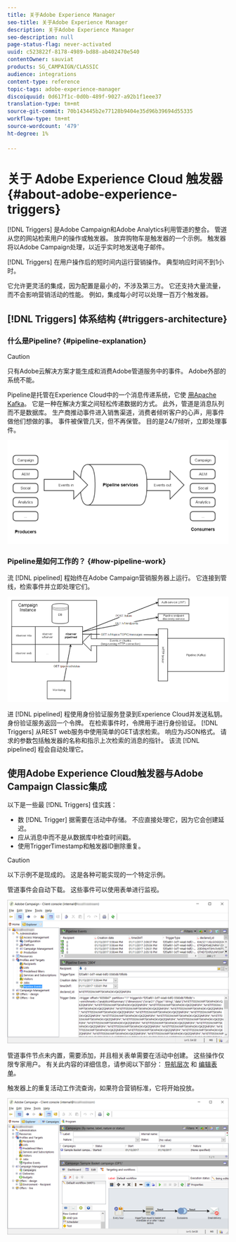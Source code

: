 ```yaml
---
title: 关于Adobe Experience Manager
seo-title: 关于Adobe Experience Manager
description: 关于Adobe Experience Manager
seo-description: null
page-status-flag: never-activated
uuid: c523822f-8178-4989-bd88-ab402470e540
contentOwner: sauviat
products: SG_CAMPAIGN/CLASSIC
audience: integrations
content-type: reference
topic-tags: adobe-experience-manager
discoiquuid: 0d617f1c-0d0b-489f-9027-a92b1f1eee37
translation-type: tm+mt
source-git-commit: 70b143445b2e77128b9404e35d96b39694d55335
workflow-type: tm+mt
source-wordcount: '479'
ht-degree: 1%

---
```



# 关于 Adobe Experience Cloud 触发器{#about-adobe-experience-triggers}

[!DNL Triggers] 是Adobe Campaign和Adobe Analytics利用管道的整合。 管道从您的网站检索用户的操作或触发器。 放弃购物车是触发器的一个示例。 触发器将以Adobe Campaign处理，以近乎实时地发送电子邮件。

[!DNL Triggers] 在用户操作后的短时间内运行营销操作。 典型响应时间不到1小时。

它允许更灵活的集成，因为配置是最小的，不涉及第三方。
它还支持大量流量，而不会影响营销活动的性能。 例如，集成每小时可以处理一百万个触发器。

## [!DNL Triggers] 体系结构 {#triggers-architecture}

### 什么是Pipeline? {#pipeline-explanation}

>[!CAUTION]
>
>只有Adobe云解决方案才能生成和消费Adobe管道服务中的事件。 Adobe外部的系统不能。

Pipeline是托管在Experience Cloud中的一个消息传递系统，它使 [用Apache Kafka](http://kafka.apache.org/)。 它是一种在解决方案之间轻松传递数据的方式。 此外，管道是消息队列而不是数据库。 生产商推动事件进入销售渠道，消费者倾听客户的心声，用事件做他们想做的事。 事件被保管几天，但不再保管。 目的是24/7倾听，立即处理事件。

![](assets/triggers_1.png)

### Pipeline是如何工作的？ {#how-pipeline-work}

流 [!DNL pipelined] 程始终在Adobe Campaign营销服务器上运行。 它连接到管线，检索事件并立即处理它们。

![](assets/triggers_2.png)

进 [!DNL pipelined] 程使用身份验证服务登录到Experience Cloud并发送私钥。 身份验证服务返回一个令牌。 在检索事件时，令牌用于进行身份验证。 [!DNL Triggers] 从REST web服务中使用简单的GET请求检索。 响应为JSON格式。 请求的参数包括触发器的名称和指示上次检索的消息的指针。 该流 [!DNL pipelined] 程会自动处理它。

## 使用Adobe Experience Cloud触发器与Adobe Campaign Classic集成

以下是一些最 [!DNL Triggers] 佳实践：

* 数 [!DNL Trigger] 据需要在活动中存储。 不应直接处理它，因为它会创建延迟。
* 应从消息中而不是从数据库中检查时间戳。
* 使用TriggerTimestamp和触发器ID删除重复。

>[!CAUTION]
>
>以下示例不是现成的。 这是各种可能实现的一个特定示例。

管道事件会自动下载。 这些事件可以使用表单进行监视。

![](assets/triggers_3.png)

管道事件节点未内置，需要添加，并且相关表单需要在活动中创建。 这些操作仅限专家用户。 有关此内容的详细信息，请参阅以下部分： [导航层次](../../configuration/using/about-navigation-hierarchy.md) 和 [编辑表单](../../configuration/using/editing-forms.md)。

触发器上的重复活动工作流查询，如果符合营销标准，它将开始投放。

![](assets/triggers_4.png)
